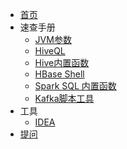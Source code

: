 - [首页](/)
- 速查手册
  - [JVM参数](JVM/JVM参数.md)
  - [HiveQL](Hive/HiveQL/HiveQL.md)
  - [Hive内置函数](Hive/Hive内置函数.md)
  - [HBase Shell](HBase/HBase_Shell命令.md)
  - [Spark SQL 内置函数](Spark/SparkSQL/函数.md)
  - [Kafka脚本工具](Kafka/Kafka工具使用.md)
- 工具
  - [IDEA](工具/idea/IDEA.md)
- [提问](https://github.com/superzhc/BigData-A-Question/issues/new)